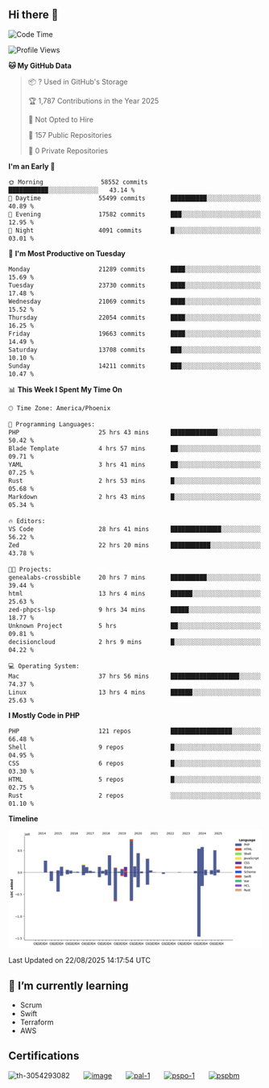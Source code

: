 ## Hi there 👋

<!--START_SECTION:waka-->
![Code Time](http://img.shields.io/badge/Code%20Time-11%2C602%20hrs%2020%20mins-blue)

![Profile Views](http://img.shields.io/badge/Profile%20Views-1-blue)

**🐱 My GitHub Data** 

> 📦 ? Used in GitHub's Storage 
 > 
> 🏆 1,787 Contributions in the Year 2025
 > 
> 🚫 Not Opted to Hire
 > 
> 📜 157 Public Repositories 
 > 
> 🔑 0 Private Repositories 
 > 
**I'm an Early 🐤** 

```text
🌞 Morning                58552 commits       ███████████░░░░░░░░░░░░░░   43.14 % 
🌆 Daytime                55499 commits       ██████████░░░░░░░░░░░░░░░   40.89 % 
🌃 Evening                17582 commits       ███░░░░░░░░░░░░░░░░░░░░░░   12.95 % 
🌙 Night                  4091 commits        █░░░░░░░░░░░░░░░░░░░░░░░░   03.01 % 
```
📅 **I'm Most Productive on Tuesday** 

```text
Monday                   21289 commits       ████░░░░░░░░░░░░░░░░░░░░░   15.69 % 
Tuesday                  23730 commits       ████░░░░░░░░░░░░░░░░░░░░░   17.48 % 
Wednesday                21069 commits       ████░░░░░░░░░░░░░░░░░░░░░   15.52 % 
Thursday                 22054 commits       ████░░░░░░░░░░░░░░░░░░░░░   16.25 % 
Friday                   19663 commits       ████░░░░░░░░░░░░░░░░░░░░░   14.49 % 
Saturday                 13708 commits       ███░░░░░░░░░░░░░░░░░░░░░░   10.10 % 
Sunday                   14211 commits       ███░░░░░░░░░░░░░░░░░░░░░░   10.47 % 
```


📊 **This Week I Spent My Time On** 

```text
🕑︎ Time Zone: America/Phoenix

💬 Programming Languages: 
PHP                      25 hrs 43 mins      █████████████░░░░░░░░░░░░   50.42 % 
Blade Template           4 hrs 57 mins       ██░░░░░░░░░░░░░░░░░░░░░░░   09.71 % 
YAML                     3 hrs 41 mins       ██░░░░░░░░░░░░░░░░░░░░░░░   07.25 % 
Rust                     2 hrs 53 mins       █░░░░░░░░░░░░░░░░░░░░░░░░   05.68 % 
Markdown                 2 hrs 43 mins       █░░░░░░░░░░░░░░░░░░░░░░░░   05.34 % 

🔥 Editors: 
VS Code                  28 hrs 41 mins      ██████████████░░░░░░░░░░░   56.22 % 
Zed                      22 hrs 20 mins      ███████████░░░░░░░░░░░░░░   43.78 % 

🐱‍💻 Projects: 
genealabs-crossbible     20 hrs 7 mins       ██████████░░░░░░░░░░░░░░░   39.44 % 
html                     13 hrs 4 mins       ██████░░░░░░░░░░░░░░░░░░░   25.63 % 
zed-phpcs-lsp            9 hrs 34 mins       █████░░░░░░░░░░░░░░░░░░░░   18.77 % 
Unknown Project          5 hrs               ██░░░░░░░░░░░░░░░░░░░░░░░   09.81 % 
decisioncloud            2 hrs 9 mins        █░░░░░░░░░░░░░░░░░░░░░░░░   04.22 % 

💻 Operating System: 
Mac                      37 hrs 56 mins      ███████████████████░░░░░░   74.37 % 
Linux                    13 hrs 4 mins       ██████░░░░░░░░░░░░░░░░░░░   25.63 % 
```

**I Mostly Code in PHP** 

```text
PHP                      121 repos           █████████████████░░░░░░░░   66.48 % 
Shell                    9 repos             █░░░░░░░░░░░░░░░░░░░░░░░░   04.95 % 
CSS                      6 repos             █░░░░░░░░░░░░░░░░░░░░░░░░   03.30 % 
HTML                     5 repos             █░░░░░░░░░░░░░░░░░░░░░░░░   02.75 % 
Rust                     2 repos             ░░░░░░░░░░░░░░░░░░░░░░░░░   01.10 % 
```



**Timeline**

![Lines of Code chart](https://raw.githubusercontent.com/mikebronner/mikebronner/master/assets/bar_graph.png)


 Last Updated on 22/08/2025 14:17:54 UTC
<!--END_SECTION:waka-->

<!--
**mikebronner/mikebronner** is a ✨ _special_ ✨ repository because its `README.md` (this file) appears on your GitHub profile.

Here are some ideas to get you started:

- 🔭 I’m currently working on ...
- 🌱 I’m currently learning ...
- 👯 I’m looking to collaborate on ...
- 🤔 I’m looking for help with ...
- 💬 Ask me about ...
- 📫 How to reach me: ...
- 😄 Pronouns: ...
- ⚡ Fun fact: ...
-->

## 🌱 I’m currently learning

- Scrum
- Swift
- Terraform
- AWS

## Certifications

![th-3054293082](https://user-images.githubusercontent.com/1791050/208267034-c5006f82-ae89-41eb-9478-7106c5aba070.jpg)
&nbsp;&nbsp;&nbsp;&nbsp;&nbsp;
[![image](https://images.credly.com/size/100x100/images/a2790314-008a-4c3d-9553-f5e84eb359ba/image.png)](https://www.credly.com/users/mike-bronner)
&nbsp;&nbsp;&nbsp;&nbsp;&nbsp;
[![pal-1](https://images.credly.com/size/100x100/images/78c772ee-6b3c-4348-ac66-58ac5a2cf581/image.png)](https://www.credly.com/users/mike-bronner)
&nbsp;&nbsp;&nbsp;&nbsp;&nbsp;
[![pspo-1](https://images.credly.com/size/100x100/images/591762c5-fae7-49c6-b326-e1756979928d/image.png)](https://www.credly.com/users/mike-bronner)
&nbsp;&nbsp;&nbsp;&nbsp;&nbsp;
[![pspbm](https://images.credly.com/size/100x100/images/55a21a78-59af-4294-810e-e4014e9ca1be/image.png)](https://www.credly.com/users/mike-bronner)
